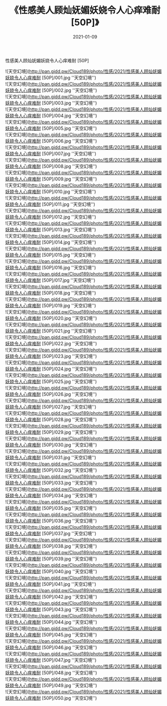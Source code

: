 ﻿---
layout: post
title:  《性感美人顾灿妩媚妖娆令人心痒难耐 [50P]》
date:   2021-01-09
img: http://pan.gjdd.pw/Cloud189/photo/性感/2021/性感美人顾灿妩媚妖娆令人心痒难耐 [50P]/000.jpg
categories: [美女, 性感, 泳衣]
---

性感美人顾灿妩媚妖娆令人心痒难耐 [50P]



![天空幻境](http://pan.gjdd.pw/Cloud189/photo/性感/2021/性感美人顾灿妩媚妖娆令人心痒难耐 [50P]/001.jpg ''天空幻境'') <br>
![天空幻境](http://pan.gjdd.pw/Cloud189/photo/性感/2021/性感美人顾灿妩媚妖娆令人心痒难耐 [50P]/002.jpg ''天空幻境'') <br>
![天空幻境](http://pan.gjdd.pw/Cloud189/photo/性感/2021/性感美人顾灿妩媚妖娆令人心痒难耐 [50P]/003.jpg ''天空幻境'') <br>
![天空幻境](http://pan.gjdd.pw/Cloud189/photo/性感/2021/性感美人顾灿妩媚妖娆令人心痒难耐 [50P]/004.jpg ''天空幻境'') <br>
![天空幻境](http://pan.gjdd.pw/Cloud189/photo/性感/2021/性感美人顾灿妩媚妖娆令人心痒难耐 [50P]/005.jpg ''天空幻境'') <br>
![天空幻境](http://pan.gjdd.pw/Cloud189/photo/性感/2021/性感美人顾灿妩媚妖娆令人心痒难耐 [50P]/006.jpg ''天空幻境'') <br>
![天空幻境](http://pan.gjdd.pw/Cloud189/photo/性感/2021/性感美人顾灿妩媚妖娆令人心痒难耐 [50P]/007.jpg ''天空幻境'') <br>
![天空幻境](http://pan.gjdd.pw/Cloud189/photo/性感/2021/性感美人顾灿妩媚妖娆令人心痒难耐 [50P]/008.jpg ''天空幻境'') <br>
![天空幻境](http://pan.gjdd.pw/Cloud189/photo/性感/2021/性感美人顾灿妩媚妖娆令人心痒难耐 [50P]/009.jpg ''天空幻境'') <br>
![天空幻境](http://pan.gjdd.pw/Cloud189/photo/性感/2021/性感美人顾灿妩媚妖娆令人心痒难耐 [50P]/010.jpg ''天空幻境'') <br>
![天空幻境](http://pan.gjdd.pw/Cloud189/photo/性感/2021/性感美人顾灿妩媚妖娆令人心痒难耐 [50P]/011.jpg ''天空幻境'') <br>
![天空幻境](http://pan.gjdd.pw/Cloud189/photo/性感/2021/性感美人顾灿妩媚妖娆令人心痒难耐 [50P]/012.jpg ''天空幻境'') <br>
![天空幻境](http://pan.gjdd.pw/Cloud189/photo/性感/2021/性感美人顾灿妩媚妖娆令人心痒难耐 [50P]/013.jpg ''天空幻境'') <br>
![天空幻境](http://pan.gjdd.pw/Cloud189/photo/性感/2021/性感美人顾灿妩媚妖娆令人心痒难耐 [50P]/014.jpg ''天空幻境'') <br>
![天空幻境](http://pan.gjdd.pw/Cloud189/photo/性感/2021/性感美人顾灿妩媚妖娆令人心痒难耐 [50P]/015.jpg ''天空幻境'') <br>
![天空幻境](http://pan.gjdd.pw/Cloud189/photo/性感/2021/性感美人顾灿妩媚妖娆令人心痒难耐 [50P]/016.jpg ''天空幻境'') <br>
![天空幻境](http://pan.gjdd.pw/Cloud189/photo/性感/2021/性感美人顾灿妩媚妖娆令人心痒难耐 [50P]/017.jpg ''天空幻境'') <br>
![天空幻境](http://pan.gjdd.pw/Cloud189/photo/性感/2021/性感美人顾灿妩媚妖娆令人心痒难耐 [50P]/018.jpg ''天空幻境'') <br>
![天空幻境](http://pan.gjdd.pw/Cloud189/photo/性感/2021/性感美人顾灿妩媚妖娆令人心痒难耐 [50P]/019.jpg ''天空幻境'') <br>
![天空幻境](http://pan.gjdd.pw/Cloud189/photo/性感/2021/性感美人顾灿妩媚妖娆令人心痒难耐 [50P]/020.jpg ''天空幻境'') <br>
![天空幻境](http://pan.gjdd.pw/Cloud189/photo/性感/2021/性感美人顾灿妩媚妖娆令人心痒难耐 [50P]/021.jpg ''天空幻境'') <br>
![天空幻境](http://pan.gjdd.pw/Cloud189/photo/性感/2021/性感美人顾灿妩媚妖娆令人心痒难耐 [50P]/022.jpg ''天空幻境'') <br>
![天空幻境](http://pan.gjdd.pw/Cloud189/photo/性感/2021/性感美人顾灿妩媚妖娆令人心痒难耐 [50P]/023.jpg ''天空幻境'') <br>
![天空幻境](http://pan.gjdd.pw/Cloud189/photo/性感/2021/性感美人顾灿妩媚妖娆令人心痒难耐 [50P]/024.jpg ''天空幻境'') <br>
![天空幻境](http://pan.gjdd.pw/Cloud189/photo/性感/2021/性感美人顾灿妩媚妖娆令人心痒难耐 [50P]/025.jpg ''天空幻境'') <br>
![天空幻境](http://pan.gjdd.pw/Cloud189/photo/性感/2021/性感美人顾灿妩媚妖娆令人心痒难耐 [50P]/026.jpg ''天空幻境'') <br>
![天空幻境](http://pan.gjdd.pw/Cloud189/photo/性感/2021/性感美人顾灿妩媚妖娆令人心痒难耐 [50P]/027.jpg ''天空幻境'') <br>
![天空幻境](http://pan.gjdd.pw/Cloud189/photo/性感/2021/性感美人顾灿妩媚妖娆令人心痒难耐 [50P]/028.jpg ''天空幻境'') <br>
![天空幻境](http://pan.gjdd.pw/Cloud189/photo/性感/2021/性感美人顾灿妩媚妖娆令人心痒难耐 [50P]/029.jpg ''天空幻境'') <br>
![天空幻境](http://pan.gjdd.pw/Cloud189/photo/性感/2021/性感美人顾灿妩媚妖娆令人心痒难耐 [50P]/030.jpg ''天空幻境'') <br>
![天空幻境](http://pan.gjdd.pw/Cloud189/photo/性感/2021/性感美人顾灿妩媚妖娆令人心痒难耐 [50P]/031.jpg ''天空幻境'') <br>
![天空幻境](http://pan.gjdd.pw/Cloud189/photo/性感/2021/性感美人顾灿妩媚妖娆令人心痒难耐 [50P]/032.jpg ''天空幻境'') <br>
![天空幻境](http://pan.gjdd.pw/Cloud189/photo/性感/2021/性感美人顾灿妩媚妖娆令人心痒难耐 [50P]/033.jpg ''天空幻境'') <br>
![天空幻境](http://pan.gjdd.pw/Cloud189/photo/性感/2021/性感美人顾灿妩媚妖娆令人心痒难耐 [50P]/034.jpg ''天空幻境'') <br>
![天空幻境](http://pan.gjdd.pw/Cloud189/photo/性感/2021/性感美人顾灿妩媚妖娆令人心痒难耐 [50P]/035.jpg ''天空幻境'') <br>
![天空幻境](http://pan.gjdd.pw/Cloud189/photo/性感/2021/性感美人顾灿妩媚妖娆令人心痒难耐 [50P]/036.jpg ''天空幻境'') <br>
![天空幻境](http://pan.gjdd.pw/Cloud189/photo/性感/2021/性感美人顾灿妩媚妖娆令人心痒难耐 [50P]/037.jpg ''天空幻境'') <br>
![天空幻境](http://pan.gjdd.pw/Cloud189/photo/性感/2021/性感美人顾灿妩媚妖娆令人心痒难耐 [50P]/038.jpg ''天空幻境'') <br>
![天空幻境](http://pan.gjdd.pw/Cloud189/photo/性感/2021/性感美人顾灿妩媚妖娆令人心痒难耐 [50P]/039.jpg ''天空幻境'') <br>
![天空幻境](http://pan.gjdd.pw/Cloud189/photo/性感/2021/性感美人顾灿妩媚妖娆令人心痒难耐 [50P]/040.jpg ''天空幻境'') <br>
![天空幻境](http://pan.gjdd.pw/Cloud189/photo/性感/2021/性感美人顾灿妩媚妖娆令人心痒难耐 [50P]/041.jpg ''天空幻境'') <br>
![天空幻境](http://pan.gjdd.pw/Cloud189/photo/性感/2021/性感美人顾灿妩媚妖娆令人心痒难耐 [50P]/042.jpg ''天空幻境'') <br>
![天空幻境](http://pan.gjdd.pw/Cloud189/photo/性感/2021/性感美人顾灿妩媚妖娆令人心痒难耐 [50P]/043.jpg ''天空幻境'') <br>
![天空幻境](http://pan.gjdd.pw/Cloud189/photo/性感/2021/性感美人顾灿妩媚妖娆令人心痒难耐 [50P]/044.jpg ''天空幻境'') <br>
![天空幻境](http://pan.gjdd.pw/Cloud189/photo/性感/2021/性感美人顾灿妩媚妖娆令人心痒难耐 [50P]/045.jpg ''天空幻境'') <br>
![天空幻境](http://pan.gjdd.pw/Cloud189/photo/性感/2021/性感美人顾灿妩媚妖娆令人心痒难耐 [50P]/046.jpg ''天空幻境'') <br>
![天空幻境](http://pan.gjdd.pw/Cloud189/photo/性感/2021/性感美人顾灿妩媚妖娆令人心痒难耐 [50P]/047.jpg ''天空幻境'') <br>
![天空幻境](http://pan.gjdd.pw/Cloud189/photo/性感/2021/性感美人顾灿妩媚妖娆令人心痒难耐 [50P]/048.jpg ''天空幻境'') <br>
![天空幻境](http://pan.gjdd.pw/Cloud189/photo/性感/2021/性感美人顾灿妩媚妖娆令人心痒难耐 [50P]/049.jpg ''天空幻境'') <br>
![天空幻境](http://pan.gjdd.pw/Cloud189/photo/性感/2021/性感美人顾灿妩媚妖娆令人心痒难耐 [50P]/050.jpg ''天空幻境'') <br>